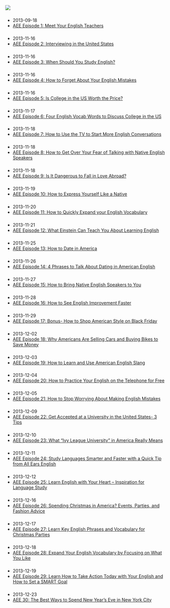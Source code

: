![](https://i.scdn.co/image/ab6765630000ba8a98cd596d73e4504e16b512b8)


###

* 2013-09-18
* [AEE Episode 1: Meet Your English Teachers](transcript/0KA0RieVbZCZrB6cjPehkQ.docx)

###

* 2013-11-16
* [AEE Episode 2: Interviewing in the United States](transcript/00rSoQZlMJc7QwR9RYaJSh.docx)

###

* 2013-11-16
* [AEE Episode 3: When Should You Study English?](transcript/3ax5QLJrlq2xI5sX5VSWuR.docx)

###

* 2013-11-16
* [AEE Episode 4: How to Forget About Your English Mistakes](transcript/2T7RXMlmY25DXiGre3Xvd7.docx)

###

* 2013-11-16
* [AEE Episode 5: Is College in the US Worth the Price?](transcript/7t7LoYgCXdMRzhDbMthdVA.docx)

###

* 2013-11-17
* [AEE Episode 6: Four English Vocab Words to Discuss College in the US](transcript/5e7OwWEUv67BamAjmaULMQ.docx)

###

* 2013-11-18
* [AEE Episode 7: How to Use the TV to Start More English Conversations](transcript/1kiLHfIR1S0jJUqMnQ6jnn.docx)

###

* 2013-11-18
* [AEE Episode 8: How to Get Over Your Fear of Talking with Native English Speakers](transcript/40qnY7sAcvJcLpubtojQWj.docx)

###

* 2013-11-18
* [AEE Episode 9: Is It Dangerous to Fall in Love Abroad?](transcript/59SP2yC1d3eOabmlCI647j.docx)

###

* 2013-11-19
* [AEE Episode 10: How to Express Yourself Like a Native](transcript/4cDgaz2iYfuDVMBas0NlL8.docx)

###

* 2013-11-20
* [AEE Episode 11: How to Quickly Expand your English Vocabulary](transcript/6YEdvMLzQgJNkPJmnK0FzO.docx)

###

* 2013-11-21
* [AEE Episode 12: What Einstein Can Teach You About Learning English](transcript/1x7GDba16rfbi2N4k0Sk29.docx)

###

* 2013-11-25
* [AEE Episode 13: How to Date in America](transcript/29AZUN3FaZ2B4f5nn3hm9K.docx)

###

* 2013-11-26
* [AEE Episode 14: 4 Phrases to Talk About Dating in American English](transcript/2CJ9sRM9fkQFFd0SWUT9ht.docx)

###

* 2013-11-27
* [AEE Episode 15: How to Bring Native English Speakers to You](transcript/2yEi2oj98mCVk113dD1mtZ.docx)

###

* 2013-11-28
* [AEE Episode 16: How to See English Improvement Faster](transcript/4bSZ9NZIOnzci0YKEYTGHz.docx)

###

* 2013-11-29
* [AEE Episode 17: Bonus- How to Shop American Style on Black Friday](transcript/2Vv662munjaV0pCHeYOjUq.docx)

###

* 2013-12-02
* [AEE Episode 18: Why Americans Are Selling Cars and Buying Bikes to Save Money](transcript/4QUZETgTOHTAqiusQEQ5mx.docx)

###

* 2013-12-03
* [AEE Episode 19: How to Learn and Use American English Slang](transcript/3aJO9g9dI18tHjQAqqU6ZB.docx)

###

* 2013-12-04
* [AEE Episode 20: How to Practice Your English on the Telephone for Free](transcript/5ox2hrFGYFtMdN3fCWn9Gl.docx)

###

* 2013-12-05
* [AEE Episode 21: How to Stop Worrying About Making English Mistakes](transcript/6zY5YQYm1juXBp1NL2mwvm.docx)

###

* 2013-12-09
* [AEE Episode 22: Get Accepted at a University in the United States- 3 Tips](transcript/0LfzywrBszcN1PUu2DWgdw.docx)

###

* 2013-12-10
* [AEE Episode 23: What “Ivy League University” in America Really Means](transcript/2eJKTY5YthcvYsDVMe0bo4.docx)

###

* 2013-12-11
* [AEE Episode 24: Study Languages Smarter and Faster with a Quick Tip from All Ears English](transcript/4R2Y1bWZ3motPeBwBhlzNu.docx)

###

* 2013-12-12
* [AEE Episode 25: Learn English with Your Heart – Inspiration for Language Study](transcript/2EsQYkIW8xXLfgNjKUBu1j.docx)

###

* 2013-12-16
* [AEE Episode 26: Spending Christmas in America? Events, Parties, and Fashion Advice](transcript/4p0vZYkoCd0y5FQqvQ7l5K.docx)

###

* 2013-12-17
* [AEE Episode 27: Learn Key English Phrases and Vocabulary for Christmas Parties](transcript/4pey3kXGZ81CQoz7ohN2Il.docx)

###

* 2013-12-18
* [AEE Episode 28:  Expand Your English Vocabulary by Focusing on What You Like](transcript/6aA528n0YeirNXOZ7NztAO.docx)

###

* 2013-12-19
* [AEE Episode 29: Learn How to Take Action Today with Your English and How to Set a SMART Goal](transcript/1JYeTXF9NmvCnE3RoXV7l5.docx)

###

* 2013-12-23
* [AEE 30: The Best Ways to Spend New Year’s Eve in New York City](transcript/3c7W8tzFAvSrt101Lhj8jI.docx)
